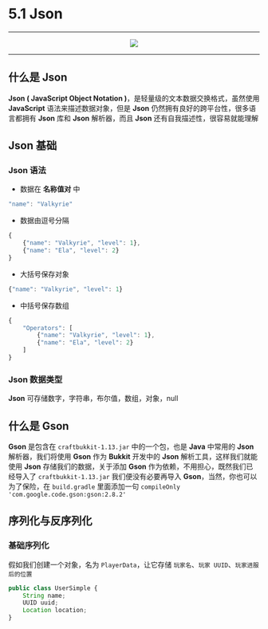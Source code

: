 # 5.1 Json

---

<center><img src="https://i.loli.net/2020/07/25/HcDFK4mTxgdoZsJ.png"></center>

---

## 什么是 Json

**Json ( JavaScript Object Notation )**，是轻量级的文本数据交换格式，虽然使用 **JavaScript** 语法来描述数据对象，但是 **Json** 仍然拥有良好的跨平台性，很多语言都拥有 **Json** 库和 **Json** 解析器，而且 **Json** 还有自我描述性，很容易就能理解

## Json 基础

### Json 语法

- 数据在 **名称值对** 中
```javascript
"name": "Valkyrie"
```
- 数据由逗号分隔
```javascript
{
    {"name": "Valkyrie", "level": 1},
    {"name": "Ela", "level": 2}
}
```
- 大括号保存对象
```javascript
{"name": "Valkyrie", "level": 1}
```
- 中括号保存数组
```javascript
{
    "Operators": [
        {"name": "Valkyrie", "level": 1},
        {"name": "Ela", "level": 2}
    ]
}
```

### Json 数据类型

**Json** 可存储数字，字符串，布尔值，数组，对象，null

## 什么是 Gson

**Gson** 是包含在 `craftbukkit-1.13.jar` 中的一个包，也是 **Java** 中常用的 **Json** 解析器，我们将使用 **Gson** 作为 **Bukkit** 开发中的 **Json** 解析工具，这样我们就能使用 **Json** 存储我们的数据，关于添加 **Gson** 作为依赖，不用担心，既然我们已经导入了 `craftbukkit-1.13.jar` 我们便没有必要再导入 **Gson**，当然，你也可以为了保险，在 `build.gradle` 里面添加一句 `compileOnly 'com.google.code.gson:gson:2.8.2'`

## 序列化与反序列化

### 基础序列化

假如我们创建一个对象，名为 `PlayerData`，让它存储 `玩家名`、`玩家 UUID`、`玩家进服后的位置`

```javascript
public class UserSimple {  
    String name;
    UUID uuid;
    Location location;
}
```
